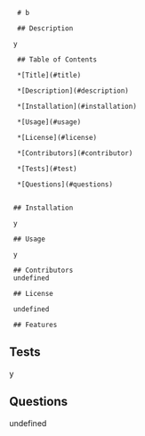 
      # b

      ## Description

     y

      ## Table of Contents

      *[Title](#title)

      *[Description](#description)
    
      *[Installation](#installation)
    
      *[Usage](#usage)
    
      *[License](#license)
    
      *[Contributors](#contributor)
    
      *[Tests](#test)
    
      *[Questions](#questions)
    

     ## Installation

     y

     ## Usage

     y

     ## Contributors
     undefined

     ## License
     
     undefined

     ## Features


## Tests
y

## Questions
undefined
